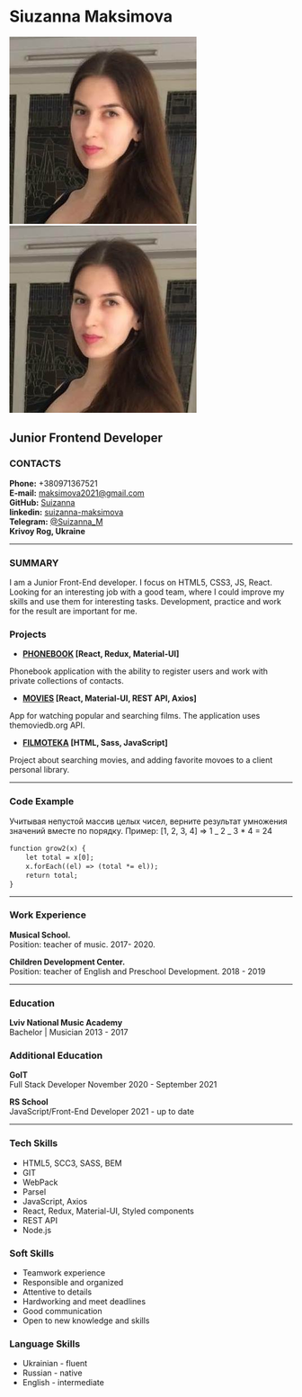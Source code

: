 # Siuzanna Maksimova

![photo](https://github.com/Suizanna/CV/blob/main/img/photo.JPG)
![photo](./assets/img/photo.JPG)

## Junior Frontend Developer

### CONTACTS

**Phone:** +380971367521<br>
**E-mail:** [maksimova2021@gmail.com](maksimova2021@gmail.com)<br>
**GitHub:** [Suizanna](https://github.com/Suizanna)<br>
**linkedin:** [suizanna-maksimova](linkedin.com/in/suizanna-maksimova)<br>
**Telegram:** [@Suizanna_M](https://t.me/Suizanna_M)<br>
**Krivoy Rog, Ukraine**

---

### SUMMARY

I am a Junior Front-End developer. I focus on HTML5,
CSS3, JS, React. Looking for an interesting job with a good team,
where I could improve my skills and use them for interesting tasks. Development, practice and work for the result are important for me.

### Projects

- **[PHONEBOOK](https://netlify-phonebook.netlify.app/) [React, Redux, Material-UI]**

Phonebook application with the ability to register
users and work with private collections of
contacts.

- **[MOVIES](https://sm-netlify-movies.netlify.app/) [React, Material-UI, REST API, Axios]**

App for watching popular and searching films. The
application uses themoviedb.org API.

- **[FILMOTEKA](https://suizanna.github.io/dream-film/) [HTML, Sass, JavaScript]**

Project about searching movies, and adding favorite movoes to a client personal library.

---

### Code Example

Учитывая непустой массив целых чисел, верните результат умножения значений вместе по порядку. Пример:
[1, 2, 3, 4] => 1 _ 2 _ 3 \* 4 = 24

```
function grow2(x) {
    let total = x[0];
    x.forEach((el) => (total *= el));
    return total;
}
```

---

### Work Experience

**Musical School.**<br>
Position: teacher of music.
2017- 2020.

**Children Development Center.**<br>
Position: teacher of English and Preschool Development.
2018 - 2019

---

### Education

**Lviv National Music Academy**<br />
Bachelor | Musician 2013 - 2017

### Additional Education

**GoIT**<br />
Full Stack Developer November 2020 - September 2021

**RS School**<br />
JavaScript/Front-End Developer 2021 - up to date

---

### Tech Skills

- HTML5, SCC3, SASS, BEM
- GIT
- WebPack
- Parsel
- JavaScript, Axios
- React, Redux, Material-UI, Styled components
- REST API
- Node.js

### Soft Skills

- Teamwork experience
- Responsible and organized
- Attentive to details
- Hardworking and meet deadlines
- Good communication
- Open to new knowledge and skills

### Language Skills

- Ukrainian - fluent<br />
- Russian - native<br />
- English - intermediate
